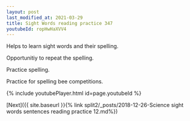 ```yaml
---
layout: post
last_modified_at: 2021-03-29
title: Sight Words reading practice 347
youtubeId: ropHwHaXVV4
---
```

 
 
Helps to learn sight words and their spelling.

Opportunitiy to repeat the spelling. 

Practice spelling. 
 
Practice for spelling bee competitions. 
 
{% include youtubePlayer.html id=page.youtubeId %}
 
 

[Next]({{ site.baseurl }}{% link  split2/_posts/2018-12-26-Science sight words sentences reading practice 12.md%})
 

